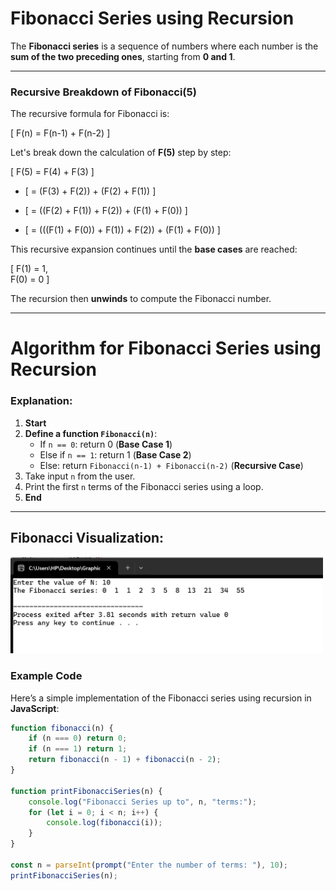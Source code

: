 # Fibonacci Series using Recursion

The **Fibonacci series** is a sequence of numbers where each number is the **sum of the two preceding ones**, starting from **0 and 1**.

---

###  Recursive Breakdown of Fibonacci(5)

The recursive formula for Fibonacci is:

\[
F(n) = F(n-1) + F(n-2)
\]

Let's break down the calculation of **F(5)** step by step:

\[
F(5) = F(4) + F(3)
\]

- \[
= (F(3) + F(2)) + (F(2) + F(1))
\]

- \[
= ((F(2) + F(1)) + F(2)) + (F(1) + F(0))
\]

- \[
= (((F(1) + F(0)) + F(1)) + F(2)) + (F(1) + F(0))
\]

This recursive expansion continues until the **base cases** are reached:

\[
F(1) = 1, <br> F(0) = 0
\]

The recursion then **unwinds** to compute the Fibonacci number.

---

# Algorithm for Fibonacci Series using Recursion

### Explanation:

1. **Start**
2. **Define a function `Fibonacci(n)`**:
   - If `n == 0`: return 0 (**Base Case 1**)
   - Else if `n == 1`: return 1 (**Base Case 2**)
   - Else: return `Fibonacci(n-1) + Fibonacci(n-2)` (**Recursive Case**)
3. Take input `n` from the user.
4. Print the first `n` terms of the Fibonacci series using a loop.
5. **End**

---
## Fibonacci Visualization:
<img src="fibo.png" width="500" alt="Fibonacci">


###  Example Code

Here’s a simple implementation of the Fibonacci series using recursion in **JavaScript**:

```javascript
function fibonacci(n) {
    if (n === 0) return 0; 
    if (n === 1) return 1; 
    return fibonacci(n - 1) + fibonacci(n - 2); 
}

function printFibonacciSeries(n) {
    console.log("Fibonacci Series up to", n, "terms:");
    for (let i = 0; i < n; i++) {
        console.log(fibonacci(i));
    }
}

const n = parseInt(prompt("Enter the number of terms: "), 10);
printFibonacciSeries(n);

